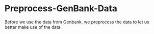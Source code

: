 # Preprocess-GenBank-Data
Before we use the data from Genbank, we preprocess the data to let us better make use of the data.
